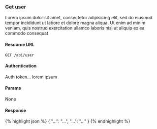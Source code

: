 ### Get user

Lorem ipsum dolor sit amet, consectetur adipisicing elit, sed do eiusmod tempor incididunt ut labore et dolore magna aliqua. Ut enim ad minim veniam, quis nostrud exercitation ullamco laboris nisi ut aliquip ex ea commodo consequat

#### Resource URL

```
GET /api/user
```

#### Authentication

Auth token... lorem ipsum

#### Params

None

#### Response

{% highlight json %}
{
  "...": "...",
  "...": "..."
}
{% endhighlight %}
